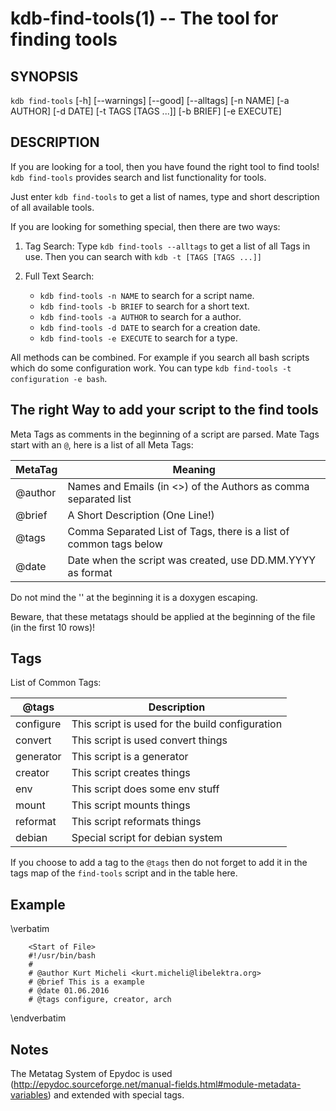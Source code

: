 kdb-find-tools(1) -- The tool for finding tools
================================================================

## SYNOPSIS

`kdb find-tools` [-h] [--warnings] [--good] [--alltags] [-n NAME] [-a AUTHOR] [-d DATE] [-t TAGS [TAGS ...]] [-b BRIEF] [-e EXECUTE]

## DESCRIPTION

If you are looking for a tool, then you have found the right tool to find tools!
`kdb find-tools` provides search and list functionality for tools.

Just enter `kdb find-tools` to get a list of names, type and short description of all available tools.

If you are looking for something special, then there are two ways:

1. Tag Search:
   Type `kdb find-tools --alltags` to get a list of all Tags in use.
   Then you can search with `kdb -t [TAGS [TAGS ...]]`

2. Full Text Search:
   * `kdb find-tools -n NAME` to search for a script name.
   * `kdb find-tools -b BRIEF` to search for a short text.
   * `kdb find-tools -a AUTHOR` to search for a author.
   * `kdb find-tools -d DATE` to search for a creation date.
   * `kdb find-tools -e EXECUTE` to search for a type.

All methods can be combined. For example if you search all bash scripts which do some configuration work.
You can type `kdb find-tools -t configuration -e bash`.

## The right Way to add your script to the find tools

Meta Tags as comments in the beginning of a script are parsed.
Mate Tags start with an `@`, here is a list of all Meta Tags:

| MetaTag   | Meaning                                                              |
|-----------|----------------------------------------------------------------------|
| \@author  | Names and Emails (in <>) of the Authors as comma separated list      |
| \@brief   | A Short Description (One Line!)                                      |
| \@tags    | Comma Separated List of Tags, there is a list of common tags below   |
| \@date    | Date when the script was created, use DD.MM.YYYY as format           |

Do not mind the '\' at the beginning it is a doxygen escaping.

Beware, that these metatags should be applied at the beginning of the file (in the first 10 rows)!

## Tags

List of Common Tags:

| \@tags     | Description                                     |
|-----------|-------------------------------------------------|
| configure | This script is used for the build configuration |
| convert   | This script is used convert things              |
| generator | This script is a generator                      |
| creator   | This script creates things                      |
| env       | This script does some env stuff                 |
| mount     | This script mounts things                       |
| reformat  | This script reformats things                    |
| debian    | Special script for debian system                |


If you choose to add a tag to the `@tags` then do not forget to add it in the tags map of the `find-tools` script
and in the table here.

## Example

\verbatim

        <Start of File>
        #!/usr/bin/bash
        #
        # @author Kurt Micheli <kurt.micheli@libelektra.org>
        # @brief This is a example
        # @date 01.06.2016
        # @tags configure, creator, arch

\endverbatim


## Notes

The Metatag System of Epydoc is used (http://epydoc.sourceforge.net/manual-fields.html#module-metadata-variables)
and extended with special tags.
